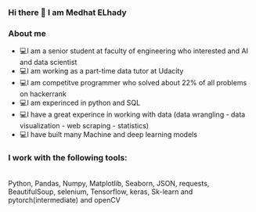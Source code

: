 ### Hi there 👋 I am Medhat ELhady

<!--
**medhatelhady/medhatelhady** is a ✨ _special_ ✨ repository because its `README.md` (this file) appears on your GitHub profile.

Here are some ideas to get you started:

- 🔭 I’m currently working on 
- 🌱 I’m currently learning ...
- 👯 I’m looking to collaborate on ...
- 🤔 I’m looking for help with ...
- 💬 Ask me about ...
- 📫 How to reach me: ...
- 😄 Pronouns: ...
- ⚡ Fun fact: ...
-->

### About me

- 💻I am a senior student at faculty of engineering who interested and AI and data scientist
- 💻I am working as a part-time data tutor at Udacity
- 💻I am competitve programmer who solved about 22% of all problems on hackerrank
- 💻I am experinced in python and SQL
- 💻I have a great experince in working with data (data wrangling - data visualization - web scraping - statistics)
- 💻I have built many Machine and deep learning models


### I work with the following tools:
<br>
Python, Pandas, Numpy, Matplotlib, Seaborn, JSON, requests, BeautifulSoup, selenium, Tensorflow, keras, Sk-learn and pytorch(intermediate) and openCV
